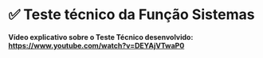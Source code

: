 # ✅ **Teste técnico da Função Sistemas**

**Vídeo explicativo sobre o Teste Técnico desenvolvido: https://www.youtube.com/watch?v=DEYAjVTwaP0**
